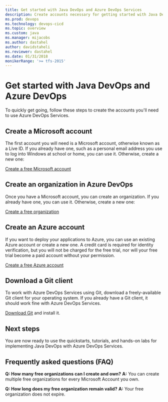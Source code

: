 ```yaml
---
title: Get started with Java DevOps and Azure DevOps Services
description: Create accounts necessary for getting started with Java DevOps and Azure DevOps Services
ms.prod: devops
ms.technology: devops-cicd
ms.topic: overview
ms.custom: java
ms.manager: mijacobs
ms.author: dastahel
author: davidstaheli
ms.reviewer: dastahel
ms.date: 01/31/2018
monikerRange: '>= tfs-2015'
---
```



# Get started with Java DevOps and Azure DevOps

To quickly get going, follow these steps to create the accounts you'll need to use Azure DevOps Services.

## Create a Microsoft account

The first account you will need is a Microsoft account, otherwise known as a Live ID. If you already have one, such as a personal email address you use to log into Windows at school or home, you can use it. Otherwise, create a new one:

[Create a free Microsoft account](https://signup.live.com/signup/)

## Create an organization in Azure DevOps

Once you have a Microsoft account, you can create an organization. If you already have one, you can use it. Otherwise, create a new one:

[Create a free organization](https://go.microsoft.com/fwlink/?LinkId=307137&wt.mc_id=o~msft~java~almsite~gettingstartedintro)

## Create an Azure account

If you want to deploy your applications to Azure, you can use an existing Azure account or create a new one. A credit card is required for identity verification, but you will not be charged for the free trial, nor will your free trial become a paid account without your permission.

[Create a free Azure account](https://azure.microsoft.com/pricing/free-trial/)

## Download a Git client

To work with Azure DevOps Services using Git, download a freely-available Git client for your operating system. If you already have a Git client, it should work fine with Azure DevOps Services.

[Download Git](https://git-scm.com/downloads) and install it.

## Next steps

You are now ready to use the quickstarts, tutorials, and hands-on labs for implementing Java DevOps with Azure DevOps Services.

## Frequently asked questions (FAQ)

**Q: How many free organizations can I create and own?**
**A:** You can create multiple free organizations for every Microsoft Account you own.

**Q: How long does my free organization remain valid?**
**A:** Your free organization does not expire.
